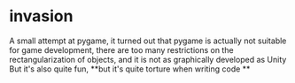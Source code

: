 # invasion

A small attempt at pygame, it turned out that pygame is actually not suitable for game development, there are too many restrictions on the rectangularization of objects, and it is not as graphically developed as Unity
But it's also quite fun,  **but it's quite torture when writing code
**
